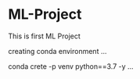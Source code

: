 # ML-Project
This is first ML Project



creating conda environment
...

conda crete -p venv python==3.7 -y
...
